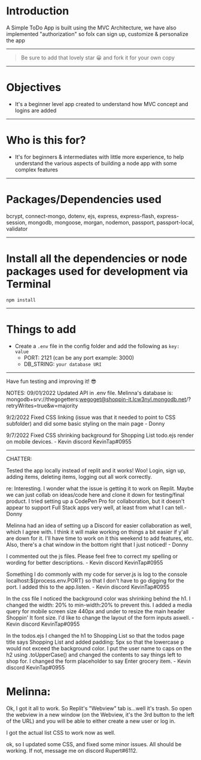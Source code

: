 # Introduction

A Simple ToDo App is built using the MVC Architecture, we have also implemented "authorization" so folx can sign up, customize & personalize the app 

---

> Be sure to add that lovely star 😀 and fork it for your own copy

---

# Objectives

- It's a beginner level app created to understand how MVC concept and logins are added

---

# Who is this for? 

- It's for beginners & intermediates with little more experience, to help understand the various aspects of building a node app with some complex features

---

# Packages/Dependencies used 

bcrypt, connect-mongo, dotenv, ejs, express, express-flash, express-session, mongodb, mongoose, morgan, nodemon, passport, passport-local, validator

---

# Install all the dependencies or node packages used for development via Terminal

`npm install` 

---

# Things to add

- Create a `.env` file in the config folder and add the following as `key: value` 
  - PORT: 2121 (can be any port example: 3000) 
  - DB_STRING: `your database URI` 
 ---
 
 Have fun testing and improving it! 😎




NOTES:
09/01/2022
Updated API in .env file. Melinna's database is: mongodb+srv://thegogetters:wegoget@shoppin-it.lcw3nyl.mongodb.net/?retryWrites=true&w=majority

9/2/2022
Fixed CSS linking (issue was that it needed to point to CSS subfolder) and did some basic styling on the main page - Donny

9/7/2022
Fixed CSS shrinking background for Shopping List todo.ejs render on mobile devices. - Kevin discord KevinTap#0955

---

CHATTER:

Tested the app locally instead of replit and it works! Woo! Login, sign up, adding items, deleting items, logging out all work correctly.

re: Interesting. I wonder what the issue is getting it to work on Replit. Maybe we can just collab on ideas/code here and clone it down for testing/final product. I tried setting up a CodePen Pro for collaboration, but it doesn't appear to support Full Stack apps very well, at least from what I can tell.- Donny

Melinna had an idea of setting up a Discord for easier collaboration as well, which I agree with. I think it will make working on things a bit easier if y'all are down for it. I'll have time to work on it this weekend to add features, etc. Also, there's a chat window in the bottom right that I just noticed! - Donny

I commented out the js files. Please feel free to correct my spelling or wording for better descriptions. - Kevin discord KevinTap#0955

Something I do commonly with my code for server.js is log to the console localhost:${process.env.PORT} so that I don't have to go digging for the port.
I added this to the app.listen. - Kevin discord KevinTap#0955

In the css file I noticed the background color was shrinking behind the h1. I changed the width: 20% to min-width:20% to prevent this. I added a media query for mobile screen size 440px and under to resize the main header Shoppin' It font size. I'd like to change the layout of the form inputs aswell. - Kevin discord KevinTap#0955

In the todos.ejs I changed the h1 to Shopping List so that the todos page title says Shopping List and added padding: 5px so that the lowercase p would not exceed the background color. I put the user name to caps on the h2 using .toUpperCase() and changed the contents to say things left to shop for. I changed the form placeholder to say Enter grocery item. - Kevin discord KevinTap#0955

# Melinna: 
Ok, I got it all to work. So Replit's "Webview" tab is...well it's trash. So open the webview in a new window (on the Webview, it's the 3rd button to the left of the URL) and you will be able to either create a new user or log in. 

 I got the actual list CSS to work now as well. 

 ok, so I updated some CSS, and fixed some minor issues. All should be working. If not, message me on discord Rupert#6112.
